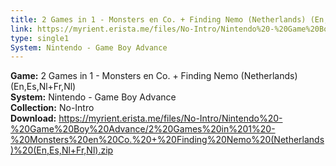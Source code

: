 ```yaml
---
title: 2 Games in 1 - Monsters en Co. + Finding Nemo (Netherlands) (En,Es,Nl+Fr,Nl)
link: https://myrient.erista.me/files/No-Intro/Nintendo%20-%20Game%20Boy%20Advance/2%20Games%20in%201%20-%20Monsters%20en%20Co.%20+%20Finding%20Nemo%20(Netherlands)%20(En,Es,Nl+Fr,Nl).zip
type: single1
System: Nintendo - Game Boy Advance
---
```

<b>Game:</b> 2 Games in 1 - Monsters en Co. + Finding Nemo (Netherlands) (En,Es,Nl+Fr,Nl)<br>
<b>System:</b> Nintendo - Game Boy Advance<br>
<b>Collection:</b> No-Intro<br>
<b>Download:</b> https://myrient.erista.me/files/No-Intro/Nintendo%20-%20Game%20Boy%20Advance/2%20Games%20in%201%20-%20Monsters%20en%20Co.%20+%20Finding%20Nemo%20(Netherlands)%20(En,Es,Nl+Fr,Nl).zip